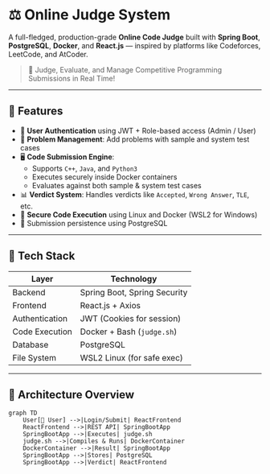 # ⚖️ Online Judge System

A full-fledged, production-grade **Online Code Judge** built with **Spring Boot**, **PostgreSQL**, **Docker**, and **React.js** — inspired by platforms like Codeforces, LeetCode, and AtCoder.

> 🚀 Judge, Evaluate, and Manage Competitive Programming Submissions in Real Time!

---

## 🌟 Features

- 👤 **User Authentication** using JWT + Role-based access (Admin / User)
- 🧠 **Problem Management**: Add problems with sample and system test cases
- 🖥️ **Code Submission Engine**:
  - Supports `C++`, `Java`, and `Python3`
  - Executes securely inside Docker containers
  - Evaluates against both sample & system test cases
- 📊 **Verdict System**: Handles verdicts like `Accepted`, `Wrong Answer`, `TLE`, etc.
- 🔐 **Secure Code Execution** using Linux and Docker (WSL2 for Windows)
- 📁 Submission persistence using PostgreSQL

---

## 🧱 Tech Stack

| Layer            | Technology                  |
|------------------|-----------------------------|
| Backend          | Spring Boot, Spring Security |
| Frontend         | React.js + Axios            |
| Authentication   | JWT (Cookies for session)   |
| Code Execution   | Docker + Bash (`judge.sh`)  |
| Database         | PostgreSQL                  |
| File System      | WSL2 Linux (for safe exec)  |

---

## 🧩 Architecture Overview

```mermaid
graph TD
    User[👤 User] -->|Login/Submit| ReactFrontend
    ReactFrontend -->|REST API| SpringBootApp
    SpringBootApp -->|Executes| judge.sh
    judge.sh -->|Compiles & Runs| DockerContainer
    DockerContainer -->|Result| SpringBootApp
    SpringBootApp -->|Stores| PostgreSQL
    SpringBootApp -->|Verdict| ReactFrontend
